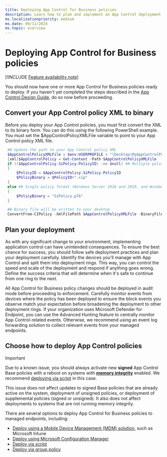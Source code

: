 ```yaml
---
title: Deploying App Control for Business policies
description: Learn how to plan and implement an App Control deployment.
ms.localizationpriority: medium
ms.date: 09/11/2024
ms.topic: overview
---
```


# Deploying App Control for Business policies

[!INCLUDE [Feature availability note](../includes/feature-availability-note.md)]

You should now have one or more App Control for Business policies ready to deploy. If you haven't yet completed the steps described in the [App Control Design Guide](../design/appcontrol-design-guide.md), do so now before proceeding.

## Convert your App Control policy XML to binary

Before you deploy your App Control policies, you must first convert the XML to its binary form. You can do this using the following PowerShell example. You must set the $AppControlPolicyXMLFile variable to point to your App Control policy XML file.

   ```powershell
    ## Update the path to your App Control policy XML
    $AppControlPolicyXMLFile = $env:USERPROFILE + "\Desktop\MyAppControlPolicy.xml"
    [xml]$AppControlPolicy = Get-Content -Path $AppControlPolicyXMLFile
    if (($AppControlPolicy.SiPolicy.PolicyID) -ne $null) ## Multiple policy format (For Windows builds 1903+ only, including Server 2022)
    {
        $PolicyID = $AppControlPolicy.SiPolicy.PolicyID
        $PolicyBinary = $PolicyID+".cip"
    }
    else ## Single policy format (Windows Server 2016 and 2019, and Windows 10 1809 LTSC)
    {
        $PolicyBinary = "SiPolicy.p7b"
    }

    ## Binary file will be written to your desktop
    ConvertFrom-CIPolicy -XmlFilePath $AppControlPolicyXMLFile -BinaryFilePath $env:USERPROFILE\Desktop\$PolicyBinary
   ```

## Plan your deployment

As with any significant change to your environment, implementing application control can have unintended consequences. To ensure the best chance for success, you should follow safe deployment practices and plan your deployment carefully. Identify the devices you'll manage with App Control and split them into deployment rings. This way, you can control the speed and scale of the deployment and respond if anything goes wrong. Define the success criteria that will determine when it's safe to continue from one ring to the next.

All App Control for Business policy changes should be deployed in audit mode before proceeding to enforcement. Carefully monitor events from devices where the policy has been deployed to ensure the block events you observe match your expectation before broadening the deployment to other deployment rings. If your organization uses Microsoft Defender for Endpoint, you can use the Advanced Hunting feature to centrally monitor App Control-related events. Otherwise, we recommend using an event log forwarding solution to collect relevant events from your managed endpoints.

## Choose how to deploy App Control policies

> [!IMPORTANT]
> Due to a known issue, you should always activate new **signed** App Control Base policies with a reboot on systems with [**memory integrity**](../../../../hardware-security/enable-virtualization-based-protection-of-code-integrity.md) enabled. We recommend [deploying via script](deploy-appcontrol-policies-with-script.md) in this case.
>
> This issue does not affect updates to signed Base policies that are already active on the system, deployment of unsigned policies, or deployment of supplemental policies (signed or unsigned). It also does not affect deployments to systems that are not running memory integrity.

There are several options to deploy App Control for Business policies to managed endpoints, including:

- [Deploy using a Mobile Device Management (MDM) solution](deploy-appcontrol-policies-using-intune.md), such as Microsoft Intune
- [Deploy using Microsoft Configuration Manager](deploy-appcontrol-policies-with-memcm.md)
- [Deploy via script](deploy-appcontrol-policies-with-script.md)
- [Deploy via group policy](deploy-appcontrol-policies-using-group-policy.md)
